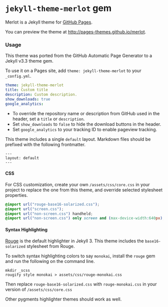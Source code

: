 # `jekyll-theme-merlot` gem

Merlot is a Jekyll theme for [GitHub Pages](https://pages.github.com).

You can preview the theme at http://pages-themes.github.io/merlot.

### Usage

This theme was ported from the GitHub Automatic Page Generator to a Jekyll v3.3 theme gem.

To use it on a Pages site, add `theme: jekyll-theme-merlot` to your `_config.yml`.

```yml
theme: jekyll-theme-merlot
title: Custom title
description: Custom description.
show_downloads: true
google_analytics:
```

- To override the repository name or description from GitHub used in the header, set a `title` or `description`.
- Set `show_downloads` to `false` to hide the download buttons in the header.
- Set `google_analytics` to your tracking ID to enable pageview tracking.

This theme includes a single `default` layout. Markdown files should be prefixed with the following frontmatter.

```
---
layout: default
---

```

#### CSS

For CSS customization, create your own `/assets/css/core.css` in your project to replace the one from this theme, and override selected stylesheet properties.

```css
@import url("rouge-base16-solarized.css");
@import url("screen.css");
@import url("non-screen.css") handheld;
@import url("non-screen.css") only screen and (max-device-width:640px);
```

#### Syntax Highlighting

[Rouge](http://rouge.jneen.net/) is the default highlighter in Jekyll 3. This theme includes the `base16-solarized` stylesheet from Rouge.

To switch syntax highlighting colors to say `monokai`, install the `rouge` gem and run the following on the command line.

```
mkdir _scss
rougify style monokai > assets/css/rouge-monokai.css
```

Then replace `rouge-base16-solarized.css` with `rouge-monokai.css` in your version of  `/assets/css/core.css`

Other pygments highlighter themes should work as well.

